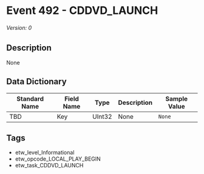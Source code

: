 # Event 492 - CDDVD_LAUNCH
###### Version: 0

## Description
None

## Data Dictionary
|Standard Name|Field Name|Type|Description|Sample Value|
|---|---|---|---|---|
|TBD|Key|UInt32|None|`None`|

## Tags
* etw_level_Informational
* etw_opcode_LOCAL_PLAY_BEGIN
* etw_task_CDDVD_LAUNCH